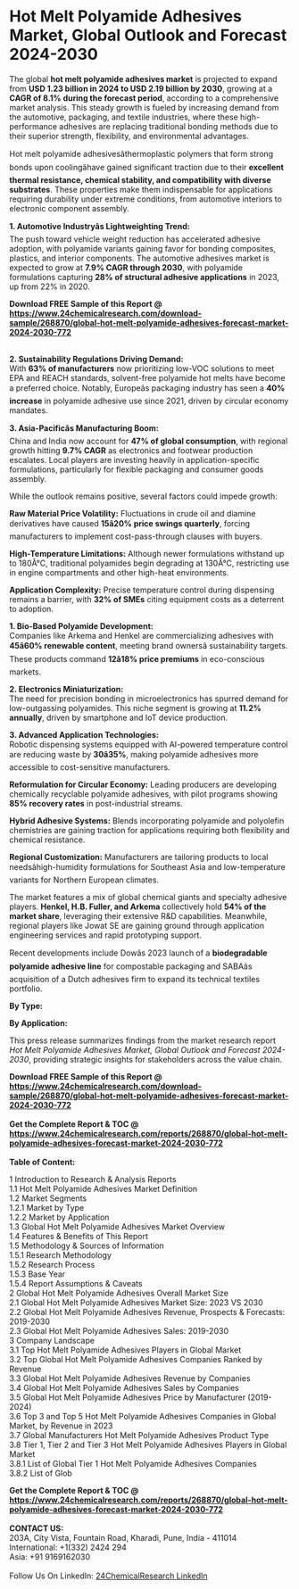 <h1>Hot Melt Polyamide Adhesives Market, Global Outlook and Forecast 2024-2030</h1><p>The global <strong>hot melt polyamide adhesives market</strong> is projected to expand from <strong>USD 1.23 billion in 2024 to USD 2.19 billion by 2030</strong>, growing at a <strong>CAGR of 8.1% during the forecast period</strong>, according to a comprehensive market analysis. This steady growth is fueled by increasing demand from the automotive, packaging, and textile industries, where these high-performance adhesives are replacing traditional bonding methods due to their superior strength, flexibility, and environmental advantages.</p><p>Hot melt polyamide adhesivesâthermoplastic polymers that form strong bonds upon coolingâhave gained significant traction due to their <strong>excellent thermal resistance, chemical stability, and compatibility with diverse substrates</strong>. These properties make them indispensable for applications requiring durability under extreme conditions, from automotive interiors to electronic component assembly.</p><p><strong>1. Automotive Industryâs Lightweighting Trend:</strong><br>
The push toward vehicle weight reduction has accelerated adhesive adoption, with polyamide variants gaining favor for bonding composites, plastics, and interior components. The automotive adhesives market is expected to grow at <strong>7.9% CAGR through 2030</strong>, with polyamide formulations capturing <strong>28% of structural adhesive applications</strong> in 2023, up from 22% in 2020.</p><div><b>Download FREE Sample of this Report @ 
            <a href="https://www.24chemicalresearch.com/download-sample/268870/global-hot-melt-polyamide-adhesives-forecast-market-2024-2030-772">
            https://www.24chemicalresearch.com/download-sample/268870/global-hot-melt-polyamide-adhesives-forecast-market-2024-2030-772</a></b></div><br><p><strong>2. Sustainability Regulations Driving Demand:</strong><br>
With <strong>63% of manufacturers</strong> now prioritizing low-VOC solutions to meet EPA and REACH standards, solvent-free polyamide hot melts have become a preferred choice. Notably, Europeâs packaging industry has seen a <strong>40% increase</strong> in polyamide adhesive use since 2021, driven by circular economy mandates.</p><p><strong>3. Asia-Pacificâs Manufacturing Boom:</strong><br>
China and India now account for <strong>47% of global consumption</strong>, with regional growth hitting <strong>9.7% CAGR</strong> as electronics and footwear production escalates. Local players are investing heavily in application-specific formulations, particularly for flexible packaging and consumer goods assembly.</p><p>While the outlook remains positive, several factors could impede growth:</p><p><strong>Raw Material Price Volatility:</strong> Fluctuations in crude oil and diamine derivatives have caused <strong>15â20% price swings quarterly</strong>, forcing manufacturers to implement cost-pass-through clauses with buyers.</p><p><strong>High-Temperature Limitations:</strong> Although newer formulations withstand up to 180Â°C, traditional polyamides begin degrading at 130Â°C, restricting use in engine compartments and other high-heat environments.</p><p><strong>Application Complexity:</strong> Precise temperature control during dispensing remains a barrier, with <strong>32% of SMEs</strong> citing equipment costs as a deterrent to adoption.</p><p><strong>1. Bio-Based Polyamide Development:</strong><br>
Companies like Arkema and Henkel are commercializing adhesives with <strong>45â60% renewable content</strong>, meeting brand ownersâ sustainability targets. These products command <strong>12â18% price premiums</strong> in eco-conscious markets.</p><p><strong>2. Electronics Miniaturization:</strong><br>
The need for precision bonding in microelectronics has spurred demand for low-outgassing polyamides. This niche segment is growing at <strong>11.2% annually</strong>, driven by smartphone and IoT device production.</p><p><strong>3. Advanced Application Technologies:</strong><br>
Robotic dispensing systems equipped with AI-powered temperature control are reducing waste by <strong>30â35%</strong>, making polyamide adhesives more accessible to cost-sensitive manufacturers.</p><p><strong>Reformulation for Circular Economy:</strong> Leading producers are developing chemically recyclable polyamide adhesives, with pilot programs showing <strong>85% recovery rates</strong> in post-industrial streams.</p><p><strong>Hybrid Adhesive Systems:</strong> Blends incorporating polyamide and polyolefin chemistries are gaining traction for applications requiring both flexibility and chemical resistance.</p><p><strong>Regional Customization:</strong> Manufacturers are tailoring products to local needsâhigh-humidity formulations for Southeast Asia and low-temperature variants for Northern European climates.</p><p>The market features a mix of global chemical giants and specialty adhesive players. <strong>Henkel, H.B. Fuller, and Arkema</strong> collectively hold <strong>54% of the market share</strong>, leveraging their extensive R&amp;D capabilities. Meanwhile, regional players like Jowat SE are gaining ground through application engineering services and rapid prototyping support.</p><p>Recent developments include Dowâs 2023 launch of a <strong>biodegradable polyamide adhesive line</strong> for compostable packaging and SABAâs acquisition of a Dutch adhesives firm to expand its technical textiles portfolio.</p><p><strong>By Type:</strong></p><p><strong>By Application:</strong></p><p>This press release summarizes findings from the market research report <em>Hot Melt Polyamide Adhesives Market, Global Outlook and Forecast 2024-2030</em>, providing strategic insights for stakeholders across the value chain.</p><div><b>Download FREE Sample of this Report @ 
            <a href="https://www.24chemicalresearch.com/download-sample/268870/global-hot-melt-polyamide-adhesives-forecast-market-2024-2030-772">
            https://www.24chemicalresearch.com/download-sample/268870/global-hot-melt-polyamide-adhesives-forecast-market-2024-2030-772</a></b></div><br><div><b>Get the Complete Report & TOC @ 
            <a href="https://www.24chemicalresearch.com/reports/268870/global-hot-melt-polyamide-adhesives-forecast-market-2024-2030-772">
            https://www.24chemicalresearch.com/reports/268870/global-hot-melt-polyamide-adhesives-forecast-market-2024-2030-772</a></b></div><br>
            <b>Table of Content:</b><p>1 Introduction to Research & Analysis Reports<br />
    1.1 Hot Melt Polyamide Adhesives Market Definition<br />
    1.2 Market Segments<br />
        1.2.1 Market by Type<br />
        1.2.2 Market by Application<br />
    1.3 Global Hot Melt Polyamide Adhesives Market Overview<br />
    1.4 Features & Benefits of This Report<br />
    1.5 Methodology & Sources of Information<br />
        1.5.1 Research Methodology<br />
        1.5.2 Research Process<br />
        1.5.3 Base Year<br />
        1.5.4 Report Assumptions & Caveats<br />
2 Global Hot Melt Polyamide Adhesives Overall Market Size<br />
    2.1 Global Hot Melt Polyamide Adhesives Market Size: 2023 VS 2030<br />
    2.2 Global Hot Melt Polyamide Adhesives Revenue, Prospects & Forecasts: 2019-2030<br />
    2.3 Global Hot Melt Polyamide Adhesives Sales: 2019-2030<br />
3 Company Landscape<br />
    3.1 Top Hot Melt Polyamide Adhesives Players in Global Market<br />
    3.2 Top Global Hot Melt Polyamide Adhesives Companies Ranked by Revenue<br />
    3.3 Global Hot Melt Polyamide Adhesives Revenue by Companies<br />
    3.4 Global Hot Melt Polyamide Adhesives Sales by Companies<br />
    3.5 Global Hot Melt Polyamide Adhesives Price by Manufacturer (2019-2024)<br />
    3.6 Top 3 and Top 5 Hot Melt Polyamide Adhesives Companies in Global Market, by Revenue in 2023<br />
    3.7 Global Manufacturers Hot Melt Polyamide Adhesives Product Type<br />
    3.8 Tier 1, Tier 2 and Tier 3 Hot Melt Polyamide Adhesives Players in Global Market<br />
        3.8.1 List of Global Tier 1 Hot Melt Polyamide Adhesives Companies<br />
        3.8.2 List of Glob</p><div><b>Get the Complete Report & TOC @ 
            <a href="https://www.24chemicalresearch.com/reports/268870/global-hot-melt-polyamide-adhesives-forecast-market-2024-2030-772">
            https://www.24chemicalresearch.com/reports/268870/global-hot-melt-polyamide-adhesives-forecast-market-2024-2030-772</a></b></div><br><b>CONTACT US:</b><br>
            203A, City Vista, Fountain Road, Kharadi, Pune, India - 411014<br>
            International: +1(332) 2424 294<br>
            Asia: +91 9169162030 <br><br>
            Follow Us On LinkedIn: <a href="https://www.linkedin.com/company/24chemicalresearch/">24ChemicalResearch LinkedIn</a>